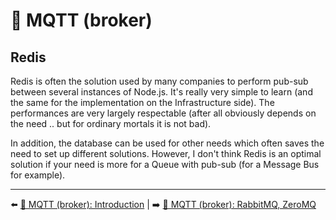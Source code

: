 # 📡 MQTT (broker)

## Redis 

Redis is often the solution used by many companies to perform pub-sub between several instances of Node.js. It's really very simple to learn (and the same for the implementation on the Infrastructure side). The performances are very largely respectable (after all obviously depends on the need .. but for ordinary mortals it is not bad).

In addition, the database can be used for other needs which often saves the need to set up different solutions. However, I don't think Redis is an optimal solution if your need is more for a Queue with pub-sub (for a Message Bus for example).

---

⬅️ [📡 MQTT (broker): Introduction](./1-introduction.md) |
➡️ [📡 MQTT (broker): RabbitMQ, ZeroMQ](./3-rabbitMQ-zeroMQ.md)